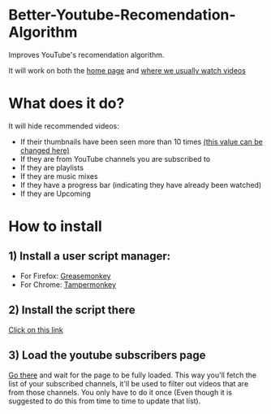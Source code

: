 # Better-Youtube-Recomendation-Algorithm
Improves YouTube's recomendation algorithm.

It will work on both the [home page](https://www.youtube.com) and [where we usually watch videos](https://www.youtube.com/watch?v=vJCA7OVkUMk) 

# What does it do?
It will hide recommended videos:
- If their thumbnails have been seen more than 10 times [(this value can be changed here)](https://github.com/BadisG/Better-Youtube-Recomendation-Algorithm/blob/43c40fa9339c49c15a56428419902b87e7d7ad70/main.user.js#L15)
- If they are from YouTube channels you are subscribed to
- If they are playlists
- If they are music mixes
- If they have a progress bar (indicating they have already been watched)
- If they are Upcoming

# How to install
## 1) Install a user script manager:
   - For Firefox: [Greasemonkey](https://addons.mozilla.org/fr/firefox/addon/greasemonkey/)
   - For Chrome: [Tampermonkey](https://chromewebstore.google.com/detail/tampermonkey/dhdgffkkebhmkfjojejmpbldmpobfkfo?hl=fr)


## 2) Install the script there
[Click on this link](https://github.com/BadisG/Better-Youtube-Recomendation-Algorithm/raw/refs/heads/main/main.user.js)

## 3) Load the youtube subscribers page
[Go there](https://www.youtube.com/feed/channels) and wait for the page to be fully loaded. This way you'll fetch the list of your subscribed channels, it'll be used to filter out videos that are from those channels. You only have to do it once (Even though it is suggested to do this from time to time to update that list).
